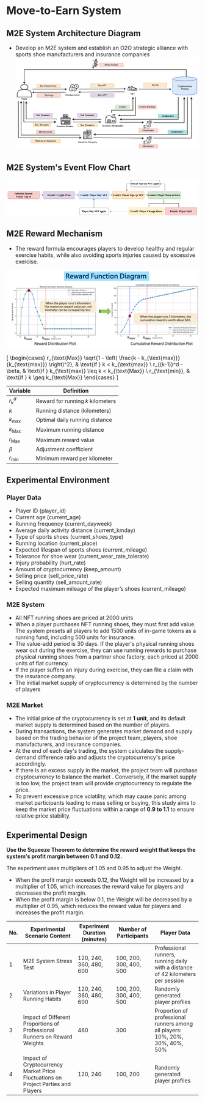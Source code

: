 # Move-to-Earn System

## M2E System Architecture Diagram
- Develop an M2E system and establish an O2O strategic alliance with sports shoe manufacturers and insurance companies
![image](系統架構圖.png)

## M2E System's Event Flow Chart
![image](系統事件流程圖.png)

## M2E Reward Mechanism
- The reward formula encourages players to develop healthy and regular exercise habits, while also avoiding sports injuries caused by excessive exercise.

![image](獎勵函數示意圖.png)



\[
\begin{cases} 
r_{\text{Max}} \sqrt{1 - \left( \frac{k - k_{\text{max}}}{k_{\text{max}}} \right)^2}, & \text{if } k < k_{\text{max}} \\
r_{(k-1)}^d - \beta, & \text{if } k_{\text{max}} \leq k < k_{\text{Max}} \\
r_{\text{min}}, & \text{if } k \geq k_{\text{Max}}
\end{cases}
\]
    
| Variable            | Definition                              |
|---------------------|-----------------------------------------|
| $r_k^d$             | Reward for running $k$ kilometers        |
| $k$                 | Running distance (kilometers)            |
| $k_{\text{max}}$    | Optimal daily running distance           |
| $k_{\text{Max}}$    | Maximum running distance                 |
| $r_{\text{Max}}$    | Maximum reward value                     |
| $\beta$             | Adjustment coefficient                   |
| $r_{\text{min}}$    | Minimum reward per kilometer             |



## Experimental Environment
### Player Data
- Player ID (player_id)
- Current age (current_age)
- Running frequency (current_dayweek)
- Average daily activity distance (current_kmday)
- Type of sports shoes (current_shoes_type)
- Running location (current_place)
- Expected lifespan of sports shoes (current_mileage)
- Tolerance for shoe wear (current_wear_rate_tolerate)
- Injury probability (hurt_rate)
- Amount of cryptocurrency (keep_amount)
- Selling price (sell_price_rate)
- Selling quantity (sell_amount_rate)
- Expected maximum mileage of the player’s shoes (current_mileage)

### M2E System
- All NFT running shoes are priced at 2000 units
- When a player purchases NFT running shoes, they must first add value. The system presets all players to add 1500 units of in-game tokens as a running fund, including 500 units for insurance. 
- The value-add period is 30 days. If the player's physical running shoes wear out during the exercise, they can use running rewards to purchase physical running shoes from a partner shoe factory, each priced at 2000 units of fiat currency. 
- If the player suffers an injury during exercise, they can file a claim with the insurance company.
- The initial market supply of cryptocurrency is determined by the number of players

### M2E Market
- The initial price of the cryptocurrency is set at **1 unit**, and its default market supply is determined based on the number of players.
- During transactions, the system generates market demand and supply based on the trading behavior of the project team, players, shoe manufacturers, and insurance companies.
- At the end of each day's trading, the system calculates the supply-demand difference ratio  and adjusts the cryptocurrency's price accordingly.
- If there is an excess supply in the market, the project team will purchase cryptocurrency to balance the market . Conversely, if the market supply is too low, the project team will provide cryptocurrency to regulate the price.
- To prevent excessive price volatility, which may cause panic among market participants leading to mass selling or buying, this study aims to keep the market price fluctuations within a range of **0.9 to 1.1** to ensure relative price stability.

## Experimental Design
**Use the Squeeze Theorem to determine the reward weight that keeps the system's profit margin between 0.1 and 0.12.**

The experiment uses multipliers of 1.05 and 0.95 to adjust the Weight.

- When the profit margin exceeds 0.12, the Weight will be increased by a multiplier of 1.05, which increases the reward value for players and decreases the profit margin.
- When the profit margin is below 0.1, the Weight will be decreased by a multiplier of 0.95, which reduces the reward value for players and increases the profit margin.

| No. | Experimental Scenario Content                          | Experiment Duration (minutes) | Number of Participants | Player Data                                                                                  |
|-----|--------------------------------------------------------|-------------------------------|------------------------|----------------------------------------------------------------------------------------------|
| 1   | M2E System Stress Test                                  | 120, 240, 360, 480, 600        | 100, 200, 300, 400, 500 | Professional runners, running daily with a distance of 42 kilometers per session              |
| 2   | Variations in Player Running Habits                     | 120, 240, 360, 480, 600        | 100, 200, 300, 400, 500 | Randomly generated player profiles                                                            |
| 3   | Impact of Different Proportions of Professional Runners on Reward Weights | 480                           | 300                    | Proportion of professional runners among all players: 10%, 20%, 30%, 40%, 50%                 |
| 4   | Impact of Cryptocurrency Market Price Fluctuations on Project Parties and Players | 120, 240                      | 100, 200               | Randomly generated player profiles                                                            |



